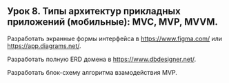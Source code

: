 ## Урок 8. Типы архитектур прикладных приложений (мобильные): MVC, MVP, MVVM.

Разработать экранные формы интерфейса в https://www.figma.com/ или https://app.diagrams.net/.

Разработать полную ERD домена в https://www.dbdesigner.net/.

Разработать блок-схему алгоритма взамодействия MVP.